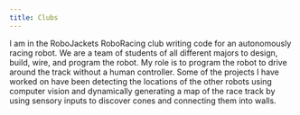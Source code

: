 ```yaml
---
title: Clubs
---
```

I am in the RoboJackets RoboRacing club writing code for an autonomously racing robot. We are a team of students of all different majors to design, build, wire, and program the robot. My role is to program the robot to drive around the track without a human controller. Some of the projects I have worked on have been detecting the locations of the other robots using computer vision and dynamically generating a map of the race track by using sensory inputs to discover cones and connecting them into walls. 